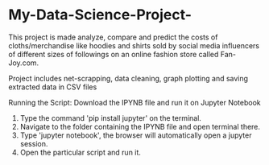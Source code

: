 # My-Data-Science-Project-
This project is made analyze, compare and predict the costs of cloths/merchandise like hoodies and shirts sold by social media influencers of different sizes of followings on an online fashion store called Fan-Joy.com. 

Project includes net-scrapping, data cleaning, graph plotting and saving extracted data in CSV files

Running the Script: Download the IPYNB file and run it on Jupyter Notebook
1) Type the command 'pip install jupyter' on the terminal.
2) Navigate to the folder containing the IPYNB file and open terminal there.
3) Type 'jupyter notebook', the browser will automatically open a jupyter session.
4) Open the particular script and run it.
